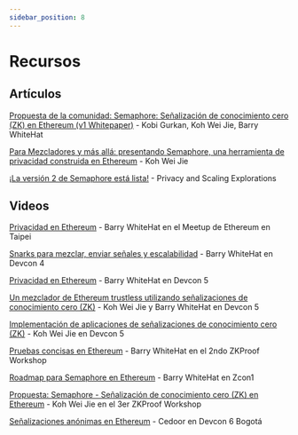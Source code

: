 ```yaml
---
sidebar_position: 8
---
```


# Recursos

## Artículos

[Propuesta de la comunidad: Semaphore: Señalización de conocimiento cero (ZK) en Ethereum (v1 Whitepaper)](https://semaphore.appliedzkp.org/whitepaper-v1.pdf) - Kobi Gurkan, Koh Wei Jie, Barry WhiteHat

[Para Mezcladores y más allá: presentando Semaphore, una herramienta de privacidad construida en Ethereum](https://medium.com/coinmonks/to-mixers-and-beyond-presenting-semaphore-a-privacy-gadget-built-on-ethereum-4c8b00857c9b) - Koh Wei Jie

[¡La versión 2 de Semaphore está lista!](https://medium.com/privacy-scaling-explorations/semaphore-v2-is-live-f263e9372579) - Privacy and Scaling Explorations

## Videos

[Privacidad en Ethereum](https://www.youtube.com/watch?v=maDHYyj30kg) - Barry WhiteHat en el Meetup de Ethereum en Taipei

[Snarks para mezclar, enviar señales y escalabilidad](https://www.youtube.com/watch?v=lv6iK9qezBY) - Barry WhiteHat en Devcon 4

[Privacidad en Ethereum](https://www.youtube.com/watch?v=zBUo7G95wYE) - Barry WhiteHat en Devcon 5

[Un mezclador de Ethereum trustless utilizando señalizaciones de conocimiento cero (ZK)](https://www.youtube.com/watch?v=GzVT16lFOHU) - Koh Wei Jie y Barry WhiteHat en Devcon 5

[Implementación de aplicaciones de señalizaciones de conocimiento cero (ZK)](https://www.youtube.com/watch?v=7wd2aAN2jXI) - Koh Wei Jie en Devcon 5

[Pruebas concisas en Ethereum](https://www.youtube.com/watch?v=TtsDNneTDDY) - Barry WhiteHat en el 2ndo ZKProof Workshop

[Roadmap para Semaphore en Ethereum](https://www.youtube.com/watch?v=gOub903iWFs) - Barry WhiteHat en Zcon1

[Propuesta: Semaphore - Señalización de conocimiento cero (ZK) en Ethereum](https://www.youtube.com/watch?v=y5uV9eRb3-w) - Koh Wei Jie en el 3er ZKProof Workshop

[Señalizaciones anónimas en Ethereum](https://www.youtube.com/watch?v=dxAfL91Sbw4) - Cedoor en Devcon 6 Bogotá
